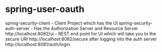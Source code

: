 # spring-user-oauth
spring-security-client - Client Project which has the UI
spring-security-auth-server - Has the Authorization Server and Resource Server
http://localhost:8082/ui - REST end point for UI which will take you to the secure URI http://localhost:8082/secure after logging into the auth server http://localhost:8081/auth/login
